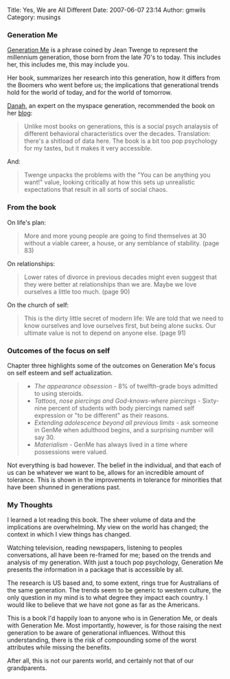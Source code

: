 Title: Yes, We are All Different
Date: 2007-06-07 23:14
Author: gmwils
Category: musings

### Generation Me

[Generation Me][] is a phrase coined by Jean Twenge to represent the
millennium generation, those born from the late 70's to today. This
includes her, this includes me, this may include you.

Her book, summarizes her research into this generation, how it differs
from the Boomers who went before us; the implications that generational
trends hold for the world of today, and for the world of tomorrow.

[Danah][], an expert on the myspace generation, recommended the book on
her [blog][Danah]:

> Unlike most books on generations, this is a social psych analaysis of
> different behavioral characteristics over the decades. Translation:
> there's a shitload of data here. The book is a bit too pop psychology
> for my tastes, but it makes it very accessible.

And:

> Twenge unpacks the problems with the "You can be anything you want!"
> value, looking critically at how this sets up unrealistic expectations
> that result in all sorts of social chaos.

### From the book

On life's plan:

> More and more young people are going to find themselves at 30 without
> a viable career, a house, or any semblance of stability. (page 83)

On relationships:

> Lower rates of divorce in previous decades might even suggest that
> they were better at relationships than we are. Maybe we love ourselves
> a little too much. (page 90)

On the church of self:

> This is the dirty little secret of modern life: We are told that we
> need to know ourselves and love ourselves first, but being alone
> sucks. Our ultimate value is not to depend on anyone else. (page 91)

### Outcomes of the focus on self


Chapter three highlights some of the outcomes on Generation Me's focus
on self esteem and self actualization.

> -   *The appearance obsession* - 8% of twelfth-grade boys admitted to
>     using steroids.
> -   *Tattoos, nose piercings and God-knows-where piercings* -
>     Sixty-nine percent of students with body piercings named self
>     expression or "to be different" as their reasons.
> -   *Extending adolescence beyond all previous limits* - ask someone
>     in GenMe when adulthood begins, and a surprising number will say
>     30.
> -   *Materialism* - GenMe has always lived in a time where possessions
>     were valued.

Not everything is bad however. The belief in the individual, and that
each of us can be whatever we want to be, allows for an incredible
amount of tolerance. This is shown in the improvements in tolerance for
minorities that have been shunned in generations past.

### My Thoughts

I learned a lot reading this book. The sheer volume of data and the
implications are overwhelming. My view on the world has changed; the
context in which I view things has changed.

Watching television, reading newspapers, listening to peoples
conversations, all have been re-framed for me; based on the trends and
analysis of my generation. With just a touch pop psychology, Generation
Me presents the information in a package that is accessible by all.

The research is US based and, to some extent, rings true for Australians
of the same generation. The trends seem to be generic to western
culture, the only question in my mind is to what degree they impact each
country. I would like to believe that we have not gone as far as the
Americans.

This is a book I'd happily loan to anyone who is in Generation Me, or
deals with Generation Me. Most importantly, however, is for those
raising the next generation to be aware of generational influences.
Without this understanding, there is the risk of compounding some of the
worst attributes while missing the benefits.

After all, this is not our parents world, and certainly not that of our
grandparents.


  [Generation Me]: http://www.amazon.com/exec/obidos/asin/0743276981/ref=nosim/pseudofish-20
  [Danah]: http://www.zephoria.org/thoughts/archives/2007/04/29/generation_me.html
